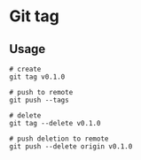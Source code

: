 # Git tag

## Usage

```shell
# create
git tag v0.1.0

# push to remote
git push --tags

# delete
git tag --delete v0.1.0

# push deletion to remote
git push --delete origin v0.1.0
```
